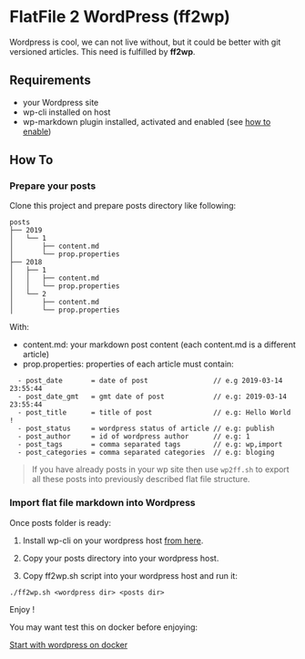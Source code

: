 # FlatFile 2 WordPress (ff2wp)

Wordpress is cool, we can not live without, but it could be better with git versioned articles. This need is fulfilled by **ff2wp**.

## Requirements

- your Wordpress site
- wp-cli installed on host
- wp-markdown plugin installed, activated and enabled (see [how to enable](https://en.support.wordpress.com/wordpress-editor/blocks/markdown-block/#enabling-markdown))

## How To

### Prepare your posts

Clone this project and prepare posts directory like following:

```
posts
├── 2019
│   └── 1
│       ├── content.md
│       └── prop.properties
├── 2018
│   ├── 1
│   │   ├── content.md
│   │   └── prop.properties
│   └── 2
│       ├── content.md
│       └── prop.properties
```

With:

- content.md: your markdown post content (each content.md is a different article)
- prop.properties: properties of each article must contain:

```
  - post_date       = date of post                // e.g 2019-03-14 23:55:44
  - post_date_gmt   = gmt date of post            // e.g: 2019-03-14 23:55:44
  - post_title      = title of post               // e.g: Hello World !
  - post_status     = wordpress status of article // e.g: publish
  - post_author     = id of wordpress author      // e.g: 1
  - post_tags       = comma separated tags        // e.g: wp,import
  - post_categories = comma separated categories  // e.g: bloging
```

> If you have already posts in your wp site then use `wp2ff.sh` to export all these posts into previously described flat file structure.

### Import flat file markdown into Wordpress

Once posts folder is ready:

1. Install wp-cli on your wordpress host [from here](https://wp-cli.org/fr/#installation).

2. Copy your posts directory into your wordpress host.

3. Copy ff2wp.sh script into your wordpress host and run it:

```
./ff2wp.sh <wordpress dir> <posts dir>
```

Enjoy !

You may want test this on docker before enjoying:

[Start with wordpress on docker](./docker)
